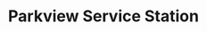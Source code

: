 ---
title: "Parkview Service Station"
url: /perryton/parkview-service-station/
shop: Autowerkstatt
---